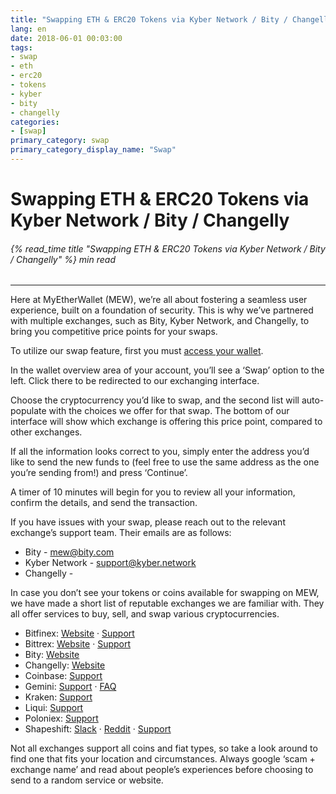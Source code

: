 ```yaml
---
title: "Swapping ETH & ERC20 Tokens via Kyber Network / Bity / Changelly"
lang: en
date: 2018-06-01 00:03:00
tags:
- swap
- eth
- erc20
- tokens
- kyber
- bity
- changelly
categories:
- [swap]
primary_category: swap
primary_category_display_name: "Swap"
---
```


# __Swapping ETH & ERC20 Tokens via Kyber Network / Bity / Changelly__
###### {% read_time title "Swapping ETH & ERC20 Tokens via Kyber Network / Bity / Changelly" %} min read
***

Here at MyEtherWallet (MEW), we’re all about fostering a seamless user experience, built on a foundation of security. This is why we’ve partnered with multiple exchanges, such as Bity, Kyber Network, and Changelly, to bring you competitive price points for your swaps.

To utilize our swap feature, first you must [access your wallet][accessMEW]. 

In the wallet overview area of your account, you’ll see a ‘Swap’ option to the left. Click there to be redirected to our exchanging interface. 

Choose the cryptocurrency you’d like to swap, and the second list will auto-populate with the choices we offer for that swap. The bottom of our interface will show which exchange is offering this price point, compared to other exchanges. 

If all the information looks correct to you, simply enter the address you’d like to send the new funds to (feel free to use the same address as the one you’re sending from!) and press ‘Continue’. 

A timer of 10 minutes will begin for you to review all your information, confirm the details, and send the transaction.

If you have issues with your swap, please reach out to the relevant exchange’s support team. Their emails are as follows:

* Bity - mew@bity.com
* Kyber Network - support@kyber.network 
* Changelly - 

In case you don’t see your tokens or coins available for swapping on MEW, we have made a short list of reputable exchanges we are familiar with. They all offer services to buy, sell, and swap various cryptocurrencies. 

* Bitfinex: [Website][bitWebsite] · [Support][bitSupport]
* Bittrex: [Website][biWebsite] · [Support][biSupport]
* Bity: [Website][bWebsite]
* Changelly: [Website][chWebsite]
* Coinbase: [Support][cSupport]
* Gemini: [Support][gSupport] · [FAQ][gFAQ]
* Kraken: [Support][kSupport]
* Liqui: [Support][lSupport]
* Poloniex: [Support][pSupport]
* Shapeshift: [Slack][sSlack] · [Reddit][sReddit] · [Support][sSupport]

Not all exchanges support all coins and fiat types, so take a look around to find one that fits your location and circumstances. Always google ‘scam + exchange name’ and read about people’s experiences before choosing to send to a random service or website.

[accessMEW]: /en/getting-started/how-to-access-your-wallet
[bitWebsite]: https://www.bitfinex.com/
[bitSupport]: https://www.bitfinex.com/support
[biWebsite]: https://bittrex.com/Home/Markets 
[biSupport]: https://bittrex.com/Home/Contact
[bWebsite]: https://bity.com/af/jshkb37v
[chWebsite]: https://changelly.com/about
[cSupport]: https://support.coinbase.com/
[gSupport]: https://gemini24.zendesk.com/hc/en-us/requests/new
[gFAQ]: https://gemini24.zendesk.com/hc/en-us
[kSupport]: https://support.kraken.com/hc/en-us
[lSupport]: https://liqui.freshdesk.com/support/home
[pSupport]: https://poloniex.com/support/
[sSlack]: https://shapeshiftcommunity.herokuapp.com/
[sReddit]: https://www.reddit.com/r/shapeshiftio
[sSupport]: https://shapeshift.zendesk.com/hc/en-us/requests/new